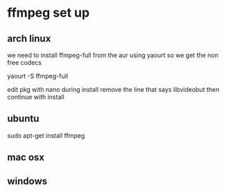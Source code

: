 # ffmpeg set up


## arch linux

we need to install ffmpeg-full from the aur using yaourt
so we get the non free codecs

yaourt -S ffmpeg-full

edit pkg with nano during install 
remove the line that says libvideobut
then continue with install


## ubuntu 

sudo apt-get install ffmpeg



## mac osx



## windows